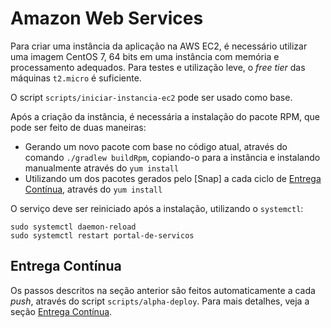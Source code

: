 # Amazon Web Services

Para criar uma instância da aplicação na AWS EC2, é necessário utilizar uma imagem CentOS 7, 64 bits em uma instância com memória e processamento adequados. Para testes e utilização leve, o _free tier_ das máquinas `t2.micro` é suficiente.

O script `scripts/iniciar-instancia-ec2` pode ser usado como base.

Após a criação da instância, é necessária a instalação do pacote RPM, que pode ser feito de duas maneiras:
 
* Gerando um novo pacote com base no código atual, através do comando `./gradlew buildRpm`, copiando-o para a instância e instalando manualmente através do `yum install`
* Utilizando um dos pacotes gerados pelo [Snap] a cada ciclo de [Entrega Contínua], através do `yum install`

O serviço deve ser reiniciado após a instalação, utilizando o `systemctl`:
 
```
sudo systemctl daemon-reload
sudo systemctl restart portal-de-servicos 
```

## Entrega Contínua

Os passos descritos na seção anterior são feitos automaticamente a cada _push_, através do script `scripts/alpha-deploy`. Para mais detalhes, veja a seção [Entrega Contínua].

[Entrega Contínua]:./entrega-continua.md